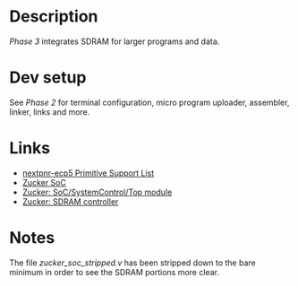 # Description
*Phase 3* integrates SDRAM for larger programs and data.

# Dev setup 
See *Phase 2* for terminal configuration, micro program uploader, assembler, linker, links and more.

# Links
- [nextpnr-ecp5 Primitive Support List](https://github.com/YosysHQ/nextpnr/blob/master/ecp5/docs/primitives.md)
- [Zucker SoC](https://github.com/machdyne/zucker/tree/main)
- [Zucker: SoC/SystemControl/Top module](https://github.com/machdyne/zucker/blob/main/rtl/sysctl_pico.v)
- [Zucker: SDRAM controller](https://github.com/machdyne/zucker/blob/main/rtl/sdram.v)

# Notes
The file *zucker_soc_stripped.v* has been stripped down to the bare minimum in order to see the SDRAM portions more clear.